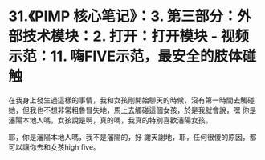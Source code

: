 # 31.《PIMP 核心笔记》：3. 第三部分：外部技术模块：2. 打开：打开模块 - 视频示范：11. 嗨FIVE示范，最安全的肢体碰触

在我身上發生過這樣的事情，我和女孩剛開始聊天的時候，沒有第一時間去觸碰她，但我也不想非常粗魯冒失地，馬上去觸碰這個女孩，於是我就會說，嘿 你是瀋陽本地人嗎，女孩說是啊，真的嗎，我真的特別喜歡瀋陽女孩。

耶，你是瀋陽本地人嗎，我不是瀋陽的，好 謝天謝地，耶，任何很傻的原因，都可以讓你去和女孩high five。
